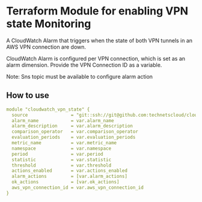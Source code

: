 # Terraform Module for enabling VPN state Monitoring

A CloudWatch Alarm that triggers when the state of both VPN tunnels in an AWS VPN connection are down.

CloudWatch Alarm is configured per VPN connection, which is set as an alarm dimension. Provide the VPN Connection ID as a variable.

Note: Sns topic must be available to configure alarm action

## How to use

```yaml
module "cloudwatch_vpn_state" {
  source                = "git::ssh://git@github.com:technetscloud/cloudwatch_vpn_state.git"
  alarm_name            = var.alarm_name
  alarm_description     = var.alarm_description
  comparison_operator   = var.comparison_operator
  evaluation_periods    = var.evaluation_periods
  metric_name           = var.metric_name
  namespace             = var.namespace
  period                = var.period
  statistic             = var.statistic
  threshold             = var.threshold
  actions_enabled       = var.actions_enabled
  alarm_actions         = [var.alarm_actions]
  ok_actions            = [var.ok_actions]
  aws_vpn_connection_id = var.aws_vpn_connection_id
}
